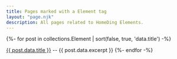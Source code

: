 ```yaml
---
title: Pages marked with a Element tag
layout: "page.njk"
description: All pages related to HomeDing Elements.
---
```


{%- for post in collections.Element | sort(false, true, 'data.title')  -%}
<p><a href="{{ post.url | url }}">{{ post.data.title }}</a> -- {{ post.data.excerpt }}
{%- endfor -%}
